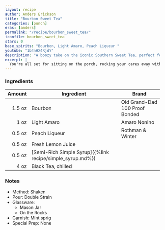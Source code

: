 ```yaml
---
layout: recipe
author: Anders Erickson
title: "Bourbon Sweet Tea"
categories: [punch]
eras: [anders]
permalink: "/recipe/bourbon_sweet_tea/"
iconfile: bourbon_sweet_tea
stars: 0
base_spirits: "Bourbon, Light Amaro, Peach Liqueur "
youtube: "1b4nHX4RjdY"
description: "A boozy take on the iconic Southern Sweet Tea, perfect for porch sipping."
excerpt: |
  You're all set for sitting on the porch, rocking your cares away with this boozy take on the iconic Sweet Tea.
---
```


### Ingredients

| Amount | Ingredient                                                | Brand                          |
| -----: | --------------------------------------------------------- | ------------------------------ |
| 1.5 oz | Bourbon                                                   | Old Grand-Dad 100 Proof Bonded |
|   1 oz | Light Amaro                                               | Amaro Nonino                   |
| 0.5 oz | Peach Liqueur                                             | Rothman & Winter               |
| 0.5 oz | Fresh Lemon Juice                                         |
| 0.5 oz | [Semi-Rich Simple Syrup]({%link recipe/simple_syrup.md%}) |
|   4 oz | Black Tea, chilled                                        |

### Notes

- Method: Shaken
- Pour: Double Strain
- Glassware:
  - Mason Jar
  - On the Rocks
- Garnish: Mint sprig
- Special Prep: None
